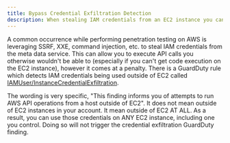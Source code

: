 ```yaml
---
title: Bypass Credential Exfiltration Detection
description: When stealing IAM credentials from an EC2 instance you can avoid a GuardDuty detection by using the keys from another EC2 instance.
---
```


A common occurrence while performing penetration testing on AWS is leveraging SSRF, XXE, command injection, etc. to steal IAM credentials from the meta data service. This can allow you to execute API calls you otherwise wouldn't be able to (especially if you can't get code execution on the EC2 instance), however it comes at a penalty. There is a GuardDuty rule which detects IAM credentials being used outside of EC2 called [IAMUser/InstanceCredentialExfiltration](https://docs.aws.amazon.com/guardduty/latest/ug/guardduty_finding-types-iam.html#unauthorizedaccess-iam-instancecredentialexfiltration).

The wording is very specific, "This finding informs you of attempts to run AWS API operations from a host outside of EC2". It does not mean outside of EC2 instances in your account. It mean outside of EC2 AT ALL. As a result, you can use those credentials on ANY EC2 instance, including one you control. Doing so will not trigger the credential exfiltration GuardDuty finding.